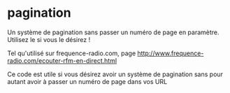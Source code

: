 # pagination
Un système de pagination sans passer un numéro de page en paramètre.
Utilisez le si vous le désirez !

Tel qu'utilisé sur frequence-radio.com, page http://www.frequence-radio.com/ecouter-rfm-en-direct.html

Ce code est utile si vous désirez avoir un système de pagination sans pour autant avoir à passer un numéro de page dans vos URL
